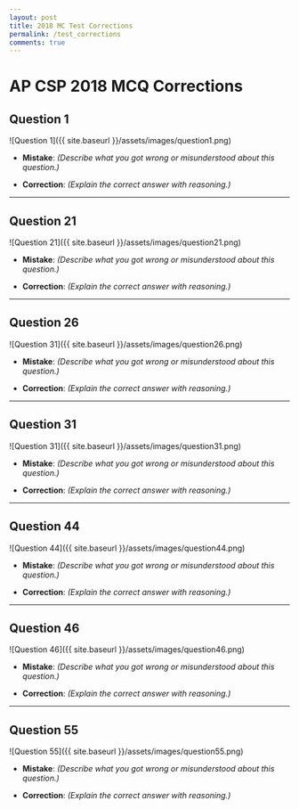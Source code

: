```yaml
---
layout: post
title: 2018 MC Test Corrections
permalink: /test_corrections
comments: true
---
```


# AP CSP 2018 MCQ Corrections

## Question 1
![Question 1]({{ site.baseurl }}/assets/images/question1.png)
- **Mistake**: 
  *(Describe what you got wrong or misunderstood about this question.)*

- **Correction**: 
  *(Explain the correct answer with reasoning.)*

---

## Question 21
![Question 21]({{ site.baseurl }}/assets/images/question21.png)
- **Mistake**: 
  *(Describe what you got wrong or misunderstood about this question.)*

- **Correction**: 
  *(Explain the correct answer with reasoning.)*

---

## Question 26
![Question 31]({{ site.baseurl }}/assets/images/question26.png)
- **Mistake**: 
  *(Describe what you got wrong or misunderstood about this question.)*

- **Correction**: 
  *(Explain the correct answer with reasoning.)*

---

## Question 31
![Question 31]({{ site.baseurl }}/assets/images/question31.png)
- **Mistake**: 
  *(Describe what you got wrong or misunderstood about this question.)*

- **Correction**: 
  *(Explain the correct answer with reasoning.)*

---

## Question 44
![Question 44]({{ site.baseurl }}/assets/images/question44.png)
- **Mistake**: 
  *(Describe what you got wrong or misunderstood about this question.)*

- **Correction**: 
  *(Explain the correct answer with reasoning.)*

---

## Question 46
![Question 46]({{ site.baseurl }}/assets/images/question46.png)
- **Mistake**: 
  *(Describe what you got wrong or misunderstood about this question.)*

- **Correction**: 
  *(Explain the correct answer with reasoning.)*

---

## Question 55
![Question 55]({{ site.baseurl }}/assets/images/question55.png)
- **Mistake**: 
  *(Describe what you got wrong or misunderstood about this question.)*

- **Correction**: 
  *(Explain the correct answer with reasoning.)*
